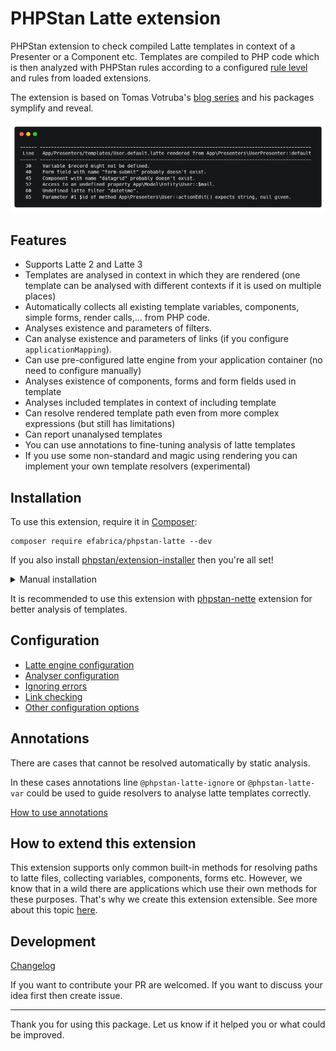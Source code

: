 # PHPStan Latte extension
PHPStan extension to check compiled Latte templates in context of a Presenter or a Component etc. Templates are compiled to PHP code which is then analyzed with PHPStan rules according to a configured [rule level](https://phpstan.org/user-guide/rule-levels) and rules from loaded extensions.

The extension is based on Tomas Votruba's [blog series](https://tomasvotruba.com/blog/stamp-static-analysis-of-templates/) and his packages symplify and reveal.

![Preview](docs/preview.png)

## Features

- Supports Latte 2 and Latte 3
- Templates are analysed in context in which they are rendered (one template can be analysed with different contexts if it is used on multiple places)
- Automatically collects all existing template variables, components, simple forms, render calls,... from PHP code.
- Analyses existence and parameters of filters.
- Can analyse existence and parameters of links (if you configure `applicationMapping`).
- Can use pre-configured latte engine from your application container (no need to configure manually)
- Analyses existence of components, forms and form fields used in template
- Analyses included templates in context of including template
- Can resolve rendered template path even from more complex expressions (but still has limitations)
- Can report unanalysed templates
- You can use annotations to fine-tuning analysis of latte templates
- If you use some non-standard and magic using rendering you can implement your own template resolvers (experimental)

## Installation

To use this extension, require it in [Composer](https://getcomposer.org/):

```shell
composer require efabrica/phpstan-latte --dev
```

If you also install [phpstan/extension-installer](https://github.com/phpstan/extension-installer) then you're all set!

<details>
  <summary>Manual installation</summary>

Add this line to your phpstan.neon:
```neon
includes:
    - vendor/efabrica/phpstan-latte/rules.neon
```

</details>

It is recommended to use this extension with [phpstan-nette](https://github.com/phpstan/phpstan-nette) extension for better analysis of templates.

## Configuration

* [Latte engine configuration](docs/configuration.md#latte-engine-configuration)
* [Analyser configuration](docs/configuration.md#analyser-configuration)
* [Ignoring errors](docs/configuration.md#ignoring-errors)
* [Link checking](docs/configuration.md#link-checking)
* [Other configuration options](docs/configuration.md#other-configuration-options)

## Annotations

There are cases that cannot be resolved automatically by static analysis. 

In these cases annotations line `@phpstan-latte-ignore` or `@phpstan-latte-var` could be used to guide resolvers to analyse latte templates correctly.

[How to use annotations](docs/annotations.md)

## How to extend this extension

This extension supports only common built-in methods for resolving paths to latte files, collecting variables, components, forms etc.
However, we know that in a wild there are applications which use their own methods for these purposes. That's why we create this extension extensible. See more about this topic [here](docs/extension.md).

## Development

[Changelog](CHANGELOG.md)

If you want to contribute your PR are welcomed. If you want to discuss your idea first then create issue.

-----

Thank you for using this package. Let us know if it helped you or what could be improved.
